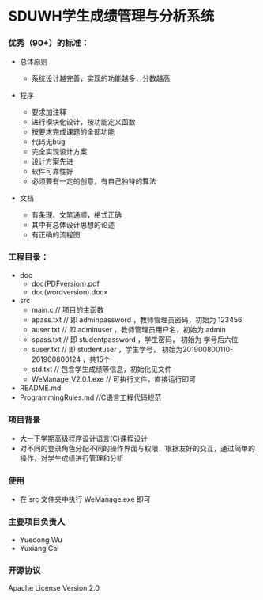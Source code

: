 # SDUWH学生成绩管理与分析系统

### 优秀（90+）的标准：  

- 总体原则    
    - 系统设计越完善，实现的功能越多，分数越高   

- 程序  
    - 要求加注释  
    - 进行模块化设计，按功能定义函数  
    - 按要求完成课题的全部功能   
    - 代码无bug   
    - 完全实现设计方案  
    - 设计方案先进   
    - 软件可靠性好  
    - 必须要有一定的创意，有自己独特的算法    
 
- 文档  
    - 有条理、文笔通顺，格式正确  
    - 其中有总体设计思想的论述  
    - 有正确的流程图  

### 工程目录：  
- doc
  - doc(PDFversion).pdf
  - doc(wordversion).docx
- src
  - main.c              // 项目的主函数
  - apass.txt           // 即 adminpassword ，教师管理员密码，初始为 123456
  - auser.txt           // 即 adminuser ，教师管理员用户名，初始为 admin
  - spass.txt           // 即 studentpassword ，学生密码， 初始为 学号后六位
  - suser.txt           // 即 studentuser ，学生学号， 初始为201900800110-201900800124 ，共15个
  - std.txt             // 包含学生成绩等信息，初始化见文件
  - WeManage_V2.0.1.exe // 可执行文件，直接运行即可
- README.md
- ProgrammingRules.md   //C语言工程代码规范

### 项目背景
- 大一下学期高级程序设计语言(C)课程设计   
- 对不同的登录角色分配不同的操作界面与权限，根据友好的交互，通过简单的操作，对学生成绩进行管理和分析   

### 使用
- 在 src 文件夹中执行 WeManage.exe 即可  

### 主要项目负责人
- Yuedong Wu
- Yuxiang Cai  

### 开源协议  
Apache License Version 2.0
